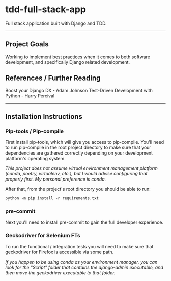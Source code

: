 # tdd-full-stack-app
Full stack application built with Django and TDD.

***

## Project Goals
Working to implement best practices when it comes to both software development, and specifically Django related development.

## References / Further Reading
Boost your Django DX - Adam Johnson
Test-Driven Development with Python - Harry Percival

***

## Installation Instructions

### Pip-tools / Pip-compile
First install pip-tools, which will give you access to pip-compile. You'll need
to run pip-compile in the root project directory to make sure that your
dependencies are gathered correctly depending on your development platform's
operating system.

*This project does not assume virtual environment
management platform (conda, poetry, virtualenv, etc.), but I would advise
configuring that properly first. My personal preference is conda.*

After that, from the project's root directory you should be able to run:
```shell
python -m pip install -r requirements.txt
```

### pre-commit
Next you'll need to install pre-commit to gain the full developer experience.

### Geckodriver for Selenium FTs
To run the functional / integration tests you will need to make sure that
geckodriver for Firefox is accessible via some path.

*If you happen to be using conda as your environment manager, you can look
for the "Script" folder that contains the django-admin executable, and then
move the geckodriver executable to that folder.*
